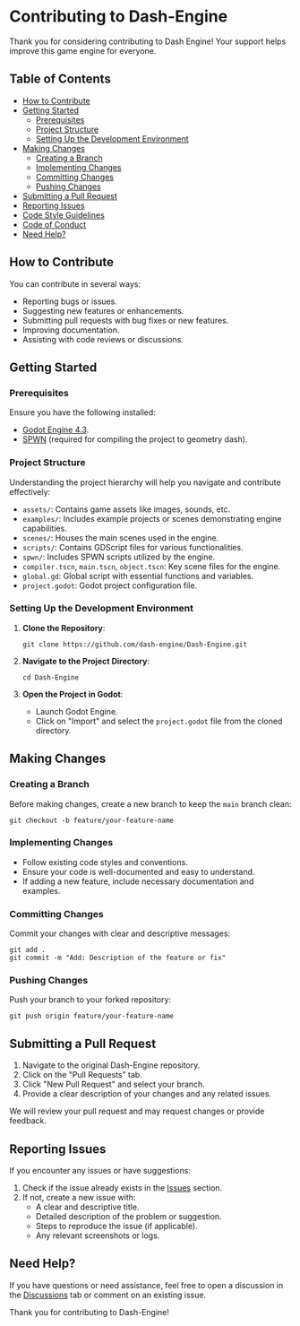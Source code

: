 # Contributing to Dash-Engine

Thank you for considering contributing to Dash Engine! Your support helps improve this game engine for everyone.

## Table of Contents

- [How to Contribute](#how-to-contribute)
- [Getting Started](#getting-started)
  - [Prerequisites](#prerequisites)
  - [Project Structure](#project-structure)
  - [Setting Up the Development Environment](#setting-up-the-development-environment)
- [Making Changes](#making-changes)
  - [Creating a Branch](#creating-a-branch)
  - [Implementing Changes](#implementing-changes)
  - [Committing Changes](#committing-changes)
  - [Pushing Changes](#pushing-changes)
- [Submitting a Pull Request](#submitting-a-pull-request)
- [Reporting Issues](#reporting-issues)
- [Code Style Guidelines](#code-style-guidelines)
- [Code of Conduct](#code-of-conduct)
- [Need Help?](#need-help)

## How to Contribute

You can contribute in several ways:

- Reporting bugs or issues.
- Suggesting new features or enhancements.
- Submitting pull requests with bug fixes or new features.
- Improving documentation.
- Assisting with code reviews or discussions.

## Getting Started

### Prerequisites

Ensure you have the following installed:

- [Godot Engine 4.3](https://godotengine.org/).
- [SPWN](https://github.com/Spu7Nix/SPWN) (required for compiling the project to geometry dash).

### Project Structure

Understanding the project hierarchy will help you navigate and contribute effectively:

- `assets/`: Contains game assets like images, sounds, etc.
- `examples/`: Includes example projects or scenes demonstrating engine capabilities.
- `scenes/`: Houses the main scenes used in the engine.
- `scripts/`: Contains GDScript files for various functionalities.
- `spwn/`: Includes SPWN scripts utilized by the engine.
- `compiler.tscn`, `main.tscn`, `object.tscn`: Key scene files for the engine.
- `global.gd`: Global script with essential functions and variables.
- `project.godot`: Godot project configuration file.

### Setting Up the Development Environment

1. **Clone the Repository**:
   ```
   git clone https://github.com/dash-engine/Dash-Engine.git
   ```

2. **Navigate to the Project Directory**:
   ```
   cd Dash-Engine
   ```

3. **Open the Project in Godot**:
   - Launch Godot Engine.
   - Click on "Import" and select the `project.godot` file from the cloned directory.

## Making Changes

### Creating a Branch

Before making changes, create a new branch to keep the `main` branch clean:

```
git checkout -b feature/your-feature-name
```

### Implementing Changes

- Follow existing code styles and conventions.
- Ensure your code is well-documented and easy to understand.
- If adding a new feature, include necessary documentation and examples.

### Committing Changes

Commit your changes with clear and descriptive messages:

```
git add .
git commit -m "Add: Description of the feature or fix"
```

### Pushing Changes

Push your branch to your forked repository:

```
git push origin feature/your-feature-name
```

## Submitting a Pull Request

1. Navigate to the original Dash-Engine repository.
2. Click on the "Pull Requests" tab.
3. Click "New Pull Request" and select your branch.
4. Provide a clear description of your changes and any related issues.

We will review your pull request and may request changes or provide feedback.

## Reporting Issues

If you encounter any issues or have suggestions:

1. Check if the issue already exists in the [Issues](https://github.com/dash-engine/Dash-Engine/issues) section.
2. If not, create a new issue with:
   - A clear and descriptive title.
   - Detailed description of the problem or suggestion.
   - Steps to reproduce the issue (if applicable).
   - Any relevant screenshots or logs.

## Need Help?

If you have questions or need assistance, feel free to open a discussion in the [Discussions](https://github.com/dash-engine/Dash-Engine/discussions) tab or comment on an existing issue.

Thank you for contributing to Dash-Engine! 
